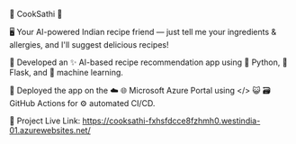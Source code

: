 🍔 CookSathi 🍔

🖥️ Your AI-powered Indian recipe friend — just tell me your ingredients & allergies, and I'll suggest delicious recipes!

🔸	Developed an ✨ AI-based recipe recommendation app using 🐍 Python, 🧪 Flask, and 🧰 machine learning.

🔸	Deployed the app on the ☁️ 🌐 Microsoft Azure Portal using </> 😺 🗃️ GitHub Actions for ⚙️ automated CI/CD.

🚀 Project Live Link: https://cooksathi-fxhsfdcce8fzhmh0.westindia-01.azurewebsites.net/
